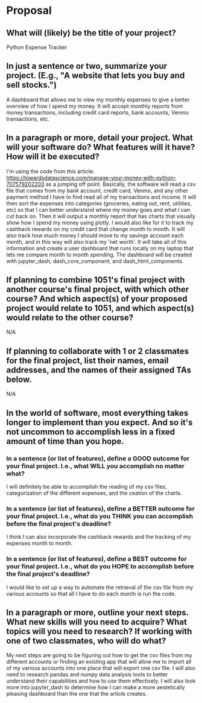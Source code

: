 # Proposal

## What will (likely) be the title of your project?

Python Expense Tracker

## In just a sentence or two, summarize your project. (E.g., "A website that lets you buy and sell stocks.")

A dashboard that allows me to view my monthly expenses to give a better overview of how I spend my money. It will accept monthly reports from money transactions, including credit card reports, bank accounts, Venmo transactions, etc.

## In a paragraph or more, detail your project. What will your software do? What features will it have? How will it be executed?

I'm using the code from this article: https://towardsdatascience.com/manage-your-money-with-python-707579202203 as a jumping off point. Basically, the software will read a csv file that comes from my bank account, credit card, Venmo, and any other payment method I have to find read all of my transactions and income. It will then sort the expenses into categories (groceries, eating out, rent, utilities, etc) so that I can better understand where my money goes and what I can cut back on. Then it will output a monthly report that has charts that visually show how I spend my money using plotly. I would also like for it to track my cashback rewards on my credit card that change month to month. It will also track how much money I should move to my savings account each month, and in this way will also track my 'net worth'. It will take all of this information and create a user dashboard that runs locally on my laptop that lets me compare month to month spending. The dashboard will be created with jupyter_dash, dash_core_component, and dash_html_components.

## If planning to combine 1051's final project with another course's final project, with which other course? And which aspect(s) of your proposed project would relate to 1051, and which aspect(s) would relate to the other course?

N/A

## If planning to collaborate with 1 or 2 classmates for the final project, list their names, email addresses, and the names of their assigned TAs below.

N/A

## In the world of software, most everything takes longer to implement than you expect. And so it's not uncommon to accomplish less in a fixed amount of time than you hope.

### In a sentence (or list of features), define a GOOD outcome for your final project. I.e., what WILL you accomplish no matter what?

I will definitely be able to accomplish the reading of my csv files, categorization of the different expenses, and the ceation of the charts. 

### In a sentence (or list of features), define a BETTER outcome for your final project. I.e., what do you THINK you can accomplish before the final project's deadline?

I think I can also incorporate the cashback rewards and the tracking of my expenses month to month. 

### In a sentence (or list of features), define a BEST outcome for your final project. I.e., what do you HOPE to accomplish before the final project's deadline?

I would like to set up a way to automate the retrieval of the csv file from my various accounts so that all I have to do each month is run the code.

## In a paragraph or more, outline your next steps. What new skills will you need to acquire? What topics will you need to research? If working with one of two classmates, who will do what?

My next steps are going to be figuring out how to get the csv files from my different accounts or finding an existing app that will allow me to import all of my various accounts into one place that will export one csv file. I will also need to research pandas and numpy data analysis tools to better understand their capabilities and how to use them effectively. I will also look more into jupyter_dash to determine how I can make a more aestetically pleasing dashboard than the one that the article creates. 
